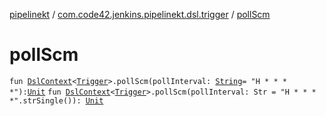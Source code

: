 [pipelinekt](../index.md) / [com.code42.jenkins.pipelinekt.dsl.trigger](index.md) / [pollScm](./poll-scm.md)

# pollScm

`fun `[`DslContext`](../com.code42.jenkins.pipelinekt.dsl/-dsl-context/index.md)`<`[`Trigger`](../com.code42.jenkins.pipelinekt.core/-trigger.md)`>.pollScm(pollInterval: `[`String`](https://kotlinlang.org/api/latest/jvm/stdlib/kotlin/-string/index.html)` = "H * * * *"): `[`Unit`](https://kotlinlang.org/api/latest/jvm/stdlib/kotlin/-unit/index.html)
`fun `[`DslContext`](../com.code42.jenkins.pipelinekt.dsl/-dsl-context/index.md)`<`[`Trigger`](../com.code42.jenkins.pipelinekt.core/-trigger.md)`>.pollScm(pollInterval: Str = "H * * * *".strSingle()): `[`Unit`](https://kotlinlang.org/api/latest/jvm/stdlib/kotlin/-unit/index.html)